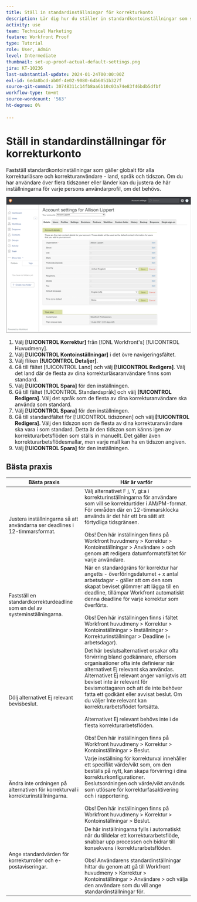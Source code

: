 ```yaml
---
title: Ställ in standardinställningar för korrekturkonto
description: Lär dig hur du ställer in standardkontoinställningar som ska gälla globalt för alla korrekturläsare och korrekturanvändare.
activity: use
team: Technical Marketing
feature: Workfront Proof
type: Tutorial
role: User, Admin
level: Intermediate
thumbnail: set-up-proof-actual-default-settings.png
jira: KT-10236
last-substantial-update: 2024-01-24T00:00:00Z
exl-id: 6eda8bcd-ab0f-4e02-9080-64b6051b327f
source-git-commit: 30748311c14fb8aa6b10c03a74e83f46bdb5dfbf
workflow-type: tm+mt
source-wordcount: '563'
ht-degree: 0%

---
```


# Ställ in standardinställningar för korrekturkonto

Fastställ standardkontoinställningar som gäller globalt för alla korrekturläsare och korrekturanvändare - land, språk och tidszon. Om du har användare över flera tidszoner eller länder kan du justera de här inställningarna för varje persons användarprofil, om det behövs.

![Fönstret Kontoinställningar för korrektur](assets/proof-system-setups-default-account-settings.png)

1. Välj **[!UICONTROL Korrektur]** från [!DNL Workfront's] [!UICONTROL Huvudmeny].
1. Välj **[!UICONTROL Kontoinställningar]** i det övre navigeringsfältet.
1. Välj fliken **[!UICONTROL Detaljer]**.
1. Gå till fältet [!UICONTROL Land] och välj **[!UICONTROL Redigera]**. Välj det land där de flesta av dina korrekturläsaranvändare finns som standard.
1. Välj **[!UICONTROL Spara]** för den inställningen.
1. Gå till fältet [!UICONTROL Standardspråk] och välj **[!UICONTROL Redigera]**. Välj det språk som de flesta av dina korrekturanvändare ska använda som standard.
1. Välj **[!UICONTROL Spara]** för den inställningen.
1. Gå till standardfältet för [!UICONTROL tidszonen] och välj **[!UICONTROL Redigera]**. Välj den tidszon som de flesta av dina korrekturanvändare ska vara i som standard. Detta är den tidszon som känns igen av korrekturarbetsflöden som ställs in manuellt. Det gäller även korrekturarbetsflödesmallar, men varje mall kan ha en tidszon angiven.
1. Välj **[!UICONTROL Spara]** för den inställningen.

## Bästa praxis


| Bästa praxis | Här är varför |
|---|---|
| Justera inställningarna så att användarna ser deadlines i 12-timmarsformat. | Välj alternativet F j, Y, gi:a i korrekturinställningarna för användare som vill se korrekturtider i AM/PM-format. För områden där en 12-timmarsklocka används är det här ett bra sätt att förtydliga tidsgränsen. <br> <br>Obs! Den här inställningen finns på Workfront huvudmeny > Korrektur > Kontoinställningar > Användare > och genom att redigera datumformatsfältet för varje användare. |
| Fastställ en standardkorrekturdeadline som en del av systeminställningarna. | När en standardgräns för korrektur har angetts - överföringsdatumet + x antal arbetsdagar - gäller att om den som skapat beviset glömmer att lägga till en deadline, tillämpar Workfront automatiskt denna deadline för varje korrektur som överförts. <br> <br>Obs! Den här inställningen finns i fältet Workfront huvudmeny > Korrektur > Kontoinställningar > Inställningar > Korrekturinställningar > Deadline (+ arbetsdagar). |
| Dölj alternativet Ej relevant bevisbeslut. | Det här beslutsalternativet orsakar ofta förvirring bland godkännare, eftersom organisationer ofta inte definierar när alternativet Ej relevant ska användas. Alternativet Ej relevant anger vanligtvis att beviset inte är relevant för bevismottagaren och att de inte behöver fatta ett godkänt eller avvisat beslut. Om du väljer Inte relevant kan korrekturarbetsflödet fortsätta.<br> <br>Alternativet Ej relevant behövs inte i de flesta korrekturarbetsflöden.<br> <br>Obs! Den här inställningen finns på Workfront huvudmeny > Korrektur > Kontoinställningar > Beslut. |
| Ändra inte ordningen på alternativen för korrekturval i korrekturinställningarna. | Varje inställning för korrekturval innehåller ett specifikt värde/vikt som, om den beställs på nytt, kan skapa förvirring i dina korrekturkonfigurationer. Beslutsordningen och värde/vikt används som utlösare för korrekturfasaktivering och i rapportering.<br> <br>Obs! Den här inställningen finns på Workfront huvudmeny > Korrektur > Kontoinställningar > Beslut. |
| Ange standardvärden för korrekturroller och e-postaviseringar. | De här inställningarna fylls i automatiskt när du tilldelar ett korrekturarbetsflöde, snabbar upp processen och bidrar till konsekvens i korrekturarbetsflöden.<br> <br>Obs! Användarens standardinställningar hittar du genom att gå till Workfront huvudmeny > Korrektur > Kontoinställningar > Användare > och välja den användare som du vill ange standardinställningar för. |
